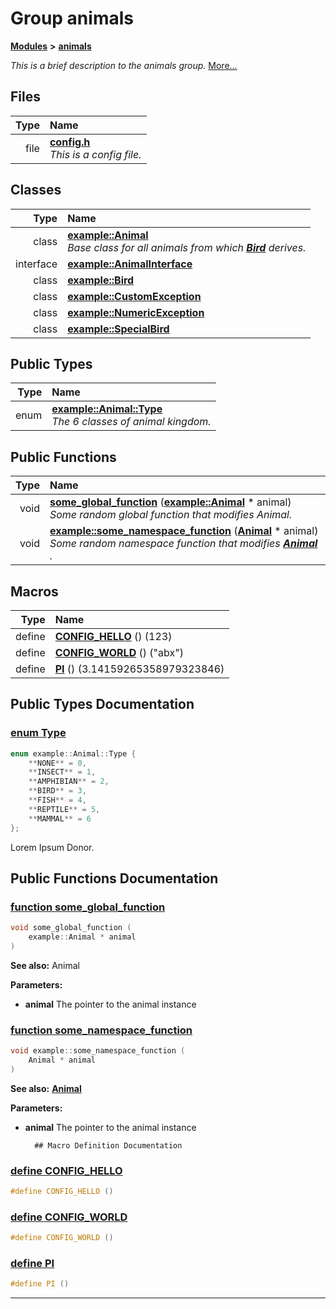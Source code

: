 
# Group animals


[**Modules**](modules.md)
 **>** [**animals**](group__animals.md)



_This is a brief description to the animals group._ [More...](#detailed-description)







## Files

| Type | Name |
| ---: | :--- |
| file | [**config.h**](config_8h.md) <br>_This is a config file._  |




## Classes

| Type | Name |
| ---: | :--- |
| class | [**example::Animal**](classexample_1_1_animal.md) <br>_Base class for all animals from which_ [_**Bird**_](classexample_1_1_bird.md) _derives._ |
| interface | [**example::AnimalInterface**](classexample_1_1_animal_interface.md) <br> |
| class | [**example::Bird**](classexample_1_1_bird.md) <br> |
| class | [**example::CustomException**](classexample_1_1_custom_exception.md) <br> |
| class | [**example::NumericException**](classexample_1_1_numeric_exception.md) <br> |
| class | [**example::SpecialBird**](classexample_1_1_special_bird.md) <br> |

## Public Types

| Type | Name |
| ---: | :--- |
| enum  | [**example::Animal::Type**](classexample_1_1_animal.md#enum-type)  <br>_The 6 classes of animal kingdom._  |




## Public Functions

| Type | Name |
| ---: | :--- |
|  void | [**some\_global\_function**](animal_8h.md#function-some-global-function) ([**example::Animal**](classexample_1_1_animal.md) \* animal) <br>_Some random global function that modifies Animal._  |
|  void | [**example::some\_namespace\_function**](namespaceexample.md#function-some-namespace-function) ([**Animal**](classexample_1_1_animal.md) \* animal) <br>_Some random namespace function that modifies_ [_**Animal**_](classexample_1_1_animal.md) _._ |







## Macros

| Type | Name |
| ---: | :--- |
| define  | [**CONFIG\_HELLO**](config_8h.md#define-config-hello)  () (123)<br> |
| define  | [**CONFIG\_WORLD**](config_8h.md#define-config-world)  () ("abx")<br> |
| define  | [**PI**](config_8h.md#define-pi)  () (3.14159265358979323846)<br> |

## Public Types Documentation


### <a href="#enum-type" id="enum-type">enum Type </a>


```cpp
enum example::Animal::Type {
    **NONE** = 0,
    **INSECT** = 1,
    **AMPHIBIAN** = 2,
    **BIRD** = 3,
    **FISH** = 4,
    **REPTILE** = 5,
    **MAMMAL** = 6
};
```


Lorem Ipsum Donor. 


        
## Public Functions Documentation


### <a href="#function-some-global-function" id="function-some-global-function">function some\_global\_function </a>


```cpp
void some_global_function (
    example::Animal * animal
) 
```




**See also:** Animal 


**Parameters:**


* **animal** The pointer to the animal instance 




        

### <a href="#function-some-namespace-function" id="function-some-namespace-function">function some\_namespace\_function </a>


```cpp
void example::some_namespace_function (
    Animal * animal
) 
```




**See also:** [**Animal**](classexample_1_1_animal.md) 


**Parameters:**


* **animal** The pointer to the animal instance 




        ## Macro Definition Documentation



### <a href="#define-config-hello" id="define-config-hello">define CONFIG\_HELLO </a>


```cpp
#define CONFIG_HELLO () 
```



### <a href="#define-config-world" id="define-config-world">define CONFIG\_WORLD </a>


```cpp
#define CONFIG_WORLD () 
```



### <a href="#define-pi" id="define-pi">define PI </a>


```cpp
#define PI () 
```



------------------------------
